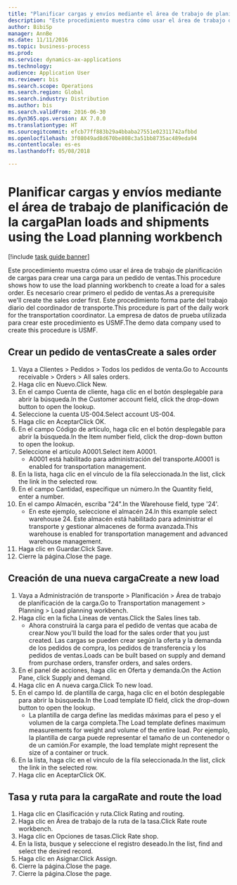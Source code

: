 ```yaml
--- 
title: "Planificar cargas y envíos mediante el área de trabajo de planificación de la carga"
description: "Este procedimiento muestra cómo usar el área de trabajo de planificación de cargas para crear una carga para un pedido de ventas."
author: BibiSp
manager: AnnBe
ms.date: 11/11/2016
ms.topic: business-process
ms.prod: 
ms.service: dynamics-ax-applications
ms.technology: 
audience: Application User
ms.reviewer: bis
ms.search.scope: Operations
ms.search.region: Global
ms.search.industry: Distribution
ms.author: bis
ms.search.validFrom: 2016-06-30
ms.dyn365.ops.version: AX 7.0.0
ms.translationtype: HT
ms.sourcegitcommit: efcb77ff883b29a4bbaba27551e02311742afbbd
ms.openlocfilehash: 3f08049ad8d670be808c3a51bb8735ac489eda94
ms.contentlocale: es-es
ms.lasthandoff: 05/08/2018

---
```

# <a name="plan-loads-and-shipments-using-the-load-planning-workbench"></a><span data-ttu-id="fc42d-103">Planificar cargas y envíos mediante el área de trabajo de planificación de la carga</span><span class="sxs-lookup"><span data-stu-id="fc42d-103">Plan loads and shipments using the Load planning workbench</span></span>

[!include [task guide banner](../../includes/task-guide-banner.md)]

<span data-ttu-id="fc42d-104">Este procedimiento muestra cómo usar el área de trabajo de planificación de cargas para crear una carga para un pedido de ventas.</span><span class="sxs-lookup"><span data-stu-id="fc42d-104">This procedure shows how to use the load planning workbench to create a load for a sales order.</span></span> <span data-ttu-id="fc42d-105">Es necesario crear primero el pedido de ventas.</span><span class="sxs-lookup"><span data-stu-id="fc42d-105">As a prerequisite we'll create the sales order first.</span></span> <span data-ttu-id="fc42d-106">Este procedimiento forma parte del trabajo diario del coordinador de transporte.</span><span class="sxs-lookup"><span data-stu-id="fc42d-106">This procedure is part of the daily work for the transportation coordinator.</span></span> <span data-ttu-id="fc42d-107">La empresa de datos de prueba utilizada para crear este procedimiento es USMF.</span><span class="sxs-lookup"><span data-stu-id="fc42d-107">The demo data company used to create this procedure is USMF.</span></span>


## <a name="create-a-sales-order"></a><span data-ttu-id="fc42d-108">Crear un pedido de ventas</span><span class="sxs-lookup"><span data-stu-id="fc42d-108">Create a sales order</span></span>
1. <span data-ttu-id="fc42d-109">Vaya a Clientes > Pedidos > Todos los pedidos de venta.</span><span class="sxs-lookup"><span data-stu-id="fc42d-109">Go to Accounts receivable > Orders > All sales orders.</span></span>
2. <span data-ttu-id="fc42d-110">Haga clic en Nuevo.</span><span class="sxs-lookup"><span data-stu-id="fc42d-110">Click New.</span></span>
3. <span data-ttu-id="fc42d-111">En el campo Cuenta de cliente, haga clic en el botón desplegable para abrir la búsqueda.</span><span class="sxs-lookup"><span data-stu-id="fc42d-111">In the Customer account field, click the drop-down button to open the lookup.</span></span>
4. <span data-ttu-id="fc42d-112">Seleccione la cuenta US-004.</span><span class="sxs-lookup"><span data-stu-id="fc42d-112">Select account US-004.</span></span>
5. <span data-ttu-id="fc42d-113">Haga clic en Aceptar</span><span class="sxs-lookup"><span data-stu-id="fc42d-113">Click OK.</span></span>
6. <span data-ttu-id="fc42d-114">En el campo Código de artículo, haga clic en el botón desplegable para abrir la búsqueda.</span><span class="sxs-lookup"><span data-stu-id="fc42d-114">In the Item number field, click the drop-down button to open the lookup.</span></span>
7. <span data-ttu-id="fc42d-115">Seleccione el artículo A0001.</span><span class="sxs-lookup"><span data-stu-id="fc42d-115">Select item A0001.</span></span>
    * <span data-ttu-id="fc42d-116">A0001 está habilitado para administración del transporte.</span><span class="sxs-lookup"><span data-stu-id="fc42d-116">A0001 is enabled for transportation management.</span></span>  
8. <span data-ttu-id="fc42d-117">En la lista, haga clic en el vínculo de la fila seleccionada.</span><span class="sxs-lookup"><span data-stu-id="fc42d-117">In the list, click the link in the selected row.</span></span>
9. <span data-ttu-id="fc42d-118">En el campo Cantidad, especifique un número.</span><span class="sxs-lookup"><span data-stu-id="fc42d-118">In the Quantity field, enter a number.</span></span>
10. <span data-ttu-id="fc42d-119">En el campo Almacén, escriba "24".</span><span class="sxs-lookup"><span data-stu-id="fc42d-119">In the Warehouse field, type '24'.</span></span>
    * <span data-ttu-id="fc42d-120">En este ejemplo, seleccione el almacén 24.</span><span class="sxs-lookup"><span data-stu-id="fc42d-120">In this example select warehouse 24.</span></span> <span data-ttu-id="fc42d-121">Este almacén está habilitado para administrar el transporte y gestionar almacenes de forma avanzada.</span><span class="sxs-lookup"><span data-stu-id="fc42d-121">This warehouse is enabled for transportation management and advanced warehouse management.</span></span>  
11. <span data-ttu-id="fc42d-122">Haga clic en Guardar.</span><span class="sxs-lookup"><span data-stu-id="fc42d-122">Click Save.</span></span>
12. <span data-ttu-id="fc42d-123">Cierre la página.</span><span class="sxs-lookup"><span data-stu-id="fc42d-123">Close the page.</span></span>

## <a name="create-a-new-load"></a><span data-ttu-id="fc42d-124">Creación de una nueva carga</span><span class="sxs-lookup"><span data-stu-id="fc42d-124">Create a new load</span></span>
1. <span data-ttu-id="fc42d-125">Vaya a Administración de transporte > Planificación > Área de trabajo de planificación de la carga.</span><span class="sxs-lookup"><span data-stu-id="fc42d-125">Go to Transportation management > Planning > Load planning workbench.</span></span>
2. <span data-ttu-id="fc42d-126">Haga clic en la ficha Líneas de ventas.</span><span class="sxs-lookup"><span data-stu-id="fc42d-126">Click the Sales lines tab.</span></span>
    * <span data-ttu-id="fc42d-127">Ahora construirá la carga para el pedido de ventas que acaba de crear.</span><span class="sxs-lookup"><span data-stu-id="fc42d-127">Now you'll build the load for the sales order that you just created.</span></span> <span data-ttu-id="fc42d-128">Las cargas se pueden crear según la oferta y la demanda de los pedidos de compra, los pedidos de transferencia y los pedidos de ventas.</span><span class="sxs-lookup"><span data-stu-id="fc42d-128">Loads can be built based on supply and demand from purchase orders, transfer orders, and sales orders.</span></span>  
3. <span data-ttu-id="fc42d-129">En el panel de acciones, haga clic en Oferta y demanda.</span><span class="sxs-lookup"><span data-stu-id="fc42d-129">On the Action Pane, click Supply and demand.</span></span>
4. <span data-ttu-id="fc42d-130">Haga clic en A nueva carga.</span><span class="sxs-lookup"><span data-stu-id="fc42d-130">Click To new load.</span></span>
5. <span data-ttu-id="fc42d-131">En el campo Id. de plantilla de carga, haga clic en el botón desplegable para abrir la búsqueda.</span><span class="sxs-lookup"><span data-stu-id="fc42d-131">In the Load template ID field, click the drop-down button to open the lookup.</span></span>
    * <span data-ttu-id="fc42d-132">La plantilla de carga define las medidas máximas para el peso y el volumen de la carga completa.</span><span class="sxs-lookup"><span data-stu-id="fc42d-132">The Load template defines maximum measurements for weight and volume of the entire load.</span></span> <span data-ttu-id="fc42d-133">Por ejemplo, la plantilla de carga puede representar el tamaño de un contenedor o de un camión.</span><span class="sxs-lookup"><span data-stu-id="fc42d-133">For example, the load template might represent the size of a container or truck.</span></span>  
6. <span data-ttu-id="fc42d-134">En la lista, haga clic en el vínculo de la fila seleccionada.</span><span class="sxs-lookup"><span data-stu-id="fc42d-134">In the list, click the link in the selected row.</span></span>
7. <span data-ttu-id="fc42d-135">Haga clic en Aceptar</span><span class="sxs-lookup"><span data-stu-id="fc42d-135">Click OK.</span></span>

## <a name="rate-and-route-the-load"></a><span data-ttu-id="fc42d-136">Tasa y ruta para la carga</span><span class="sxs-lookup"><span data-stu-id="fc42d-136">Rate and route the load</span></span>
1. <span data-ttu-id="fc42d-137">Haga clic en Clasificación y ruta.</span><span class="sxs-lookup"><span data-stu-id="fc42d-137">Click Rating and routing.</span></span>
2. <span data-ttu-id="fc42d-138">Haga clic en Área de trabajo de la ruta de la tasa.</span><span class="sxs-lookup"><span data-stu-id="fc42d-138">Click Rate route workbench.</span></span>
3. <span data-ttu-id="fc42d-139">Haga clic en Opciones de tasas.</span><span class="sxs-lookup"><span data-stu-id="fc42d-139">Click Rate shop.</span></span>
4. <span data-ttu-id="fc42d-140">En la lista, busque y seleccione el registro deseado.</span><span class="sxs-lookup"><span data-stu-id="fc42d-140">In the list, find and select the desired record.</span></span>
5. <span data-ttu-id="fc42d-141">Haga clic en Asignar.</span><span class="sxs-lookup"><span data-stu-id="fc42d-141">Click Assign.</span></span>
6. <span data-ttu-id="fc42d-142">Cierre la página.</span><span class="sxs-lookup"><span data-stu-id="fc42d-142">Close the page.</span></span>
7. <span data-ttu-id="fc42d-143">Cierre la página.</span><span class="sxs-lookup"><span data-stu-id="fc42d-143">Close the page.</span></span>


